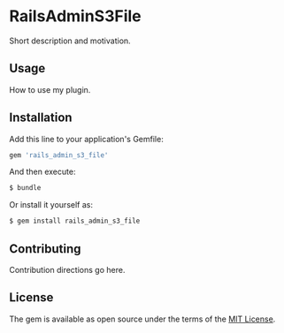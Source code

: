 # RailsAdminS3File
Short description and motivation.

## Usage
How to use my plugin.

## Installation
Add this line to your application's Gemfile:

```ruby
gem 'rails_admin_s3_file'
```

And then execute:
```bash
$ bundle
```

Or install it yourself as:
```bash
$ gem install rails_admin_s3_file
```

## Contributing
Contribution directions go here.

## License
The gem is available as open source under the terms of the [MIT License](http://opensource.org/licenses/MIT).
